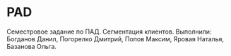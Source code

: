 # PAD
Семестровое задание по ПАД. Сегментация клиентов.
Выполнили: Богданов Данил, Погорелко Дмитрий, Попов Максим, Яровая Наталья, Базанова Ольга.
